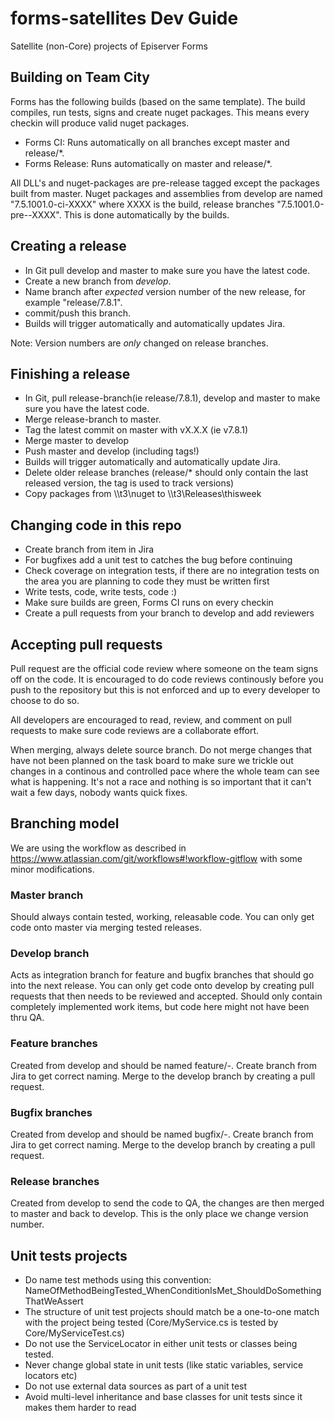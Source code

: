 # forms-satellites Dev Guide

Satellite (non-Core) projects of Episerver Forms


## Building on Team City

Forms has the following builds (based on the same template). The build compiles, run tests, signs and create nuget packages. This means every checkin will produce valid nuget packages.

* Forms CI: Runs automatically on all branches except master and release/*.
* Forms Release: Runs automatically on master and release/*.

All DLL's and nuget-packages are pre-release tagged except the packages built from master. Nuget packages and assemblies from develop are named "7.5.1001.0-ci-XXXX" where XXXX is the build, release branches "7.5.1001.0-pre--XXXX". This is done automatically by the builds.

## Creating a release

* In Git pull develop and master to make sure you have the latest code.
* Create a new branch from _develop_.
* Name branch after _expected_ version number of the new release, for example "release/7.8.1".
* commit/push this branch.
* Builds will trigger automatically and automatically updates Jira.

Note: Version numbers are _only_ changed on release branches.

## Finishing a release

* In Git, pull release-branch(ie release/7.8.1), develop and master to make sure you have the latest code.
* Merge release-branch to master.
* Tag the latest commit on master with vX.X.X (ie v7.8.1)
* Merge master to develop
* Push master and develop (including tags!)
* Builds will trigger automatically and automatically update Jira.
* Delete older release branches (release/* should only contain the last released version, the tag is used to track versions)
* Copy packages from \\\\t3\\nuget to \\\\t3\\Releases\\thisweek


## Changing code in this repo

* Create branch from item in Jira
* For bugfixes add a unit test to catches the bug before continuing
* Check coverage on integration tests, if there are no integration tests on the area you are planning to code they must be written first
* Write tests, code, write tests, code  :)
* Make sure builds are green, Forms CI runs on every checkin
* Create a pull requests from your branch to develop and add reviewers

## Accepting pull requests

Pull request are the official code review where someone on the team signs off on the code.
It is encouraged to do code reviews continously before you push to the repository but this is not enforced and up to every developer to choose to do so.

All developers are encouraged to read, review, and comment on pull requests to make sure code reviews are a collaborate effort.

When merging, always delete source branch.
Do not merge changes that have not been planned on the task board to make sure we trickle out changes in a continous and controlled pace where the whole team can see what is happening.
It's not a race and nothing is so important that it can't wait a few days, nobody wants quick fixes.

## Branching model

We are using the workflow as described in https://www.atlassian.com/git/workflows#!workflow-gitflow with some minor modifications.

### Master branch

Should always contain tested, working, releasable code. You can only get code onto master via merging tested releases.

### Develop branch

Acts as integration branch for feature and bugfix branches that should go into the next release.
You can only get code onto develop by creating pull requests that then needs to be reviewed and accepted. Should only contain completely implemented work items, but code here might not have been thru QA.

### Feature branches

Created from develop and should be named feature/<key in Jira>-<short description>. Create branch from Jira to get correct naming.
Merge to the develop branch by creating a pull request.

### Bugfix branches

Created from develop and should be named bugfix/<key in Jira>-<short description>. Create branch from Jira to get correct naming.
Merge to the develop branch by creating a pull request.

### Release branches

Created from develop to send the code to QA, the changes are then merged to master and back to develop. This is the only place we change version number.


## Unit tests projects

* Do name test methods using this convention: NameOfMethodBeingTested_WhenConditionIsMet_ShouldDoSomethingThatWeAssert
* The structure of unit test projects should match be a one-to-one match with the project being tested (Core/MyService.cs is tested by Core/MyServiceTest.cs)
* Do not use the ServiceLocator in either unit tests or classes being tested.
* Never change global state in unit tests (like static variables, service locators etc)
* Do not use external data sources as part of a unit test
* Avoid multi-level inheritance and base classes for unit tests since it makes them harder to read
